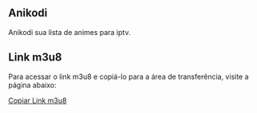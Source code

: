 ## Anikodi

Anikodi sua lista de animes para iptv.

## Link m3u8

Para acessar o link m3u8 e copiá-lo para a área de transferência, visite a página abaixo:

[Copiar Link m3u8](https://seuusuario.github.io/anikodi/)
